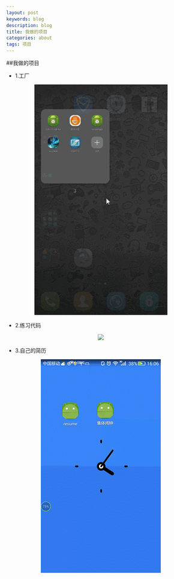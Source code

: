 ```yaml
---
layout: post
keywords: blog
description: blog
title: 我做的项目
categories: about
tags: 项目
---
```


##我做的项目

* 1.工厂

<center>
<img src="/image/factory.gif" />
</center>

* 2.练习代码

<center>
<img src="/image/tomhuahua.gif" />
</center>

* 3.自己的简历

<center>
<img src="/image/resume.gif" />
</center>